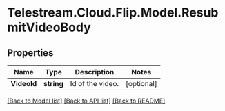 # Telestream.Cloud.Flip.Model.ResubmitVideoBody
## Properties

Name | Type | Description | Notes
------------ | ------------- | ------------- | -------------
**VideoId** | **string** | Id of the video. | [optional] 

[[Back to Model list]](../README.md#documentation-for-models) [[Back to API list]](../README.md#documentation-for-api-endpoints) [[Back to README]](../README.md)

